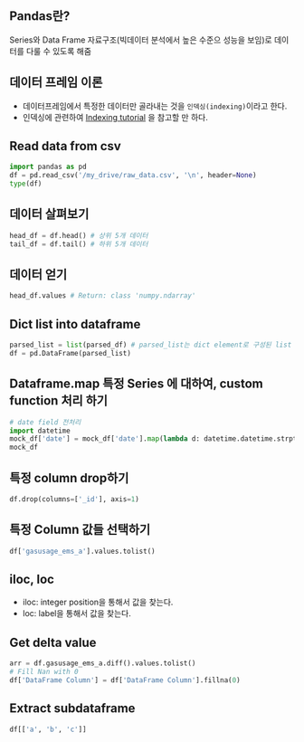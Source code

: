 ## Pandas란?

Series와 Data Frame 자료구조(빅데이터 분석에서 높은 수준으 성능을 보임)로 데이터를 다룰 수 있도록 해줌

## 데이터 프레임 이론

- 데이터프레임에서 특정한 데이터만 골라내는 것을 `인덱싱(indexing)`이라고 한다.
- 인덱싱에 관련하여 [Indexing tutorial](https://datascienceschool.net/view-notebook/704731b41f794b8ea00768f5b0904512/) 을 참고할 만 하다.

## Read data from csv

```py
import pandas as pd
df = pd.read_csv('/my_drive/raw_data.csv', '\n', header=None)
type(df)
```

## 데이터 살펴보기

```py
head_df = df.head() # 상위 5개 데이터
tail_df = df.tail() # 하위 5개 데이터
```

## 데이터 얻기

```py
head_df.values # Return: class 'numpy.ndarray'
```

## Dict list into dataframe

```py
parsed_list = list(parsed_df) # parsed_list는 dict element로 구성된 list
df = pd.DataFrame(parsed_list)
```

## Dataframe.map 특정 Series 에 대하여, custom function 처리 하기

```py
# date field 전처리
import datetime
mock_df['date'] = mock_df['date'].map(lambda d: datetime.datetime.strptime(d['$date'], '%Y-%m-%dT%H:%M:%S.%fZ'))
mock_df
```

## 특정 column drop하기

```py
df.drop(columns=['_id'], axis=1)
```

## 특정 Column 값들 선택하기

```py
df['gasusage_ems_a'].values.tolist()
```

## iloc, loc

- iloc: integer position을 통해서 값을 찾는다.
- loc: label을 통해서 값을 찾는다.

## Get delta value

```python
arr = df.gasusage_ems_a.diff().values.tolist()
# Fill Nan with 0
df['DataFrame Column'] = df['DataFrame Column'].fillna(0)
```

## Extract subdataframe

```python
df[['a', 'b', 'c']]
```
